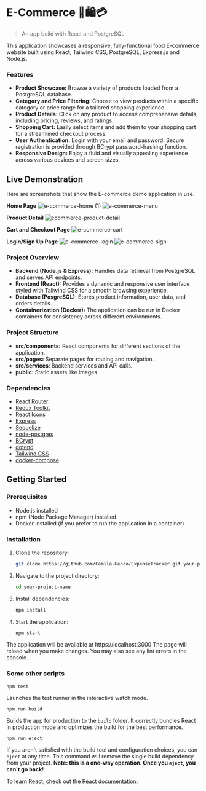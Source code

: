 # E-Commerce 🛒🛍️💳
> An app build with React and PostgreSQL

This application showcases a responsive, fully-functional food E-commerce website built using React, Tailwind CSS, PostgreSQL, Express.js and Node.js.

### Features
- **Product Showcase:** Browse a variety of products loaded from a PostgreSQL database.
- **Category and Price Filtering:** Choose to view products within a specific category or price range for a tailored shopping experience.
- **Product Details:** Click on any product to access comprehensive details, including pricing, reviews, and ratings.
- **Shopping Cart:** Easily select items and add them to your shopping cart for a streamlined checkout process.
- **User Authentication:** Login with your email and password. Secure registration is provided through BCrypt password-hashing function.
- **Responsive Design:** Enjoy a fluid and visually appealing experience across various devices and screen sizes.

## Live Demonstration
Here are screenshots that show the E-commerce demo application in use.

**Home Page**
![e-commerce-home (1)](https://github.com/Camila-Genco/e-commerce/assets/98172802/9d701cb8-e411-4346-a98a-8390a763fcb0)
![e-commerce-menu](https://github.com/Camila-Genco/e-commerce/assets/98172802/d2d1c416-b70a-4dd9-b67a-2a7cb5e0b38d)

**Product Detail**
![ecommerce-product-detail](https://github.com/Camila-Genco/e-commerce/assets/98172802/e5a9de84-f43f-4998-b0e7-18a45c9d1c85)

**Cart and Checkout Page**
![e-commerce-cart](https://github.com/Camila-Genco/e-commerce/assets/98172802/50df954e-2213-46a1-9941-e9c6e4609c49)

**Login/Sign Up Page**
![e-commerce-login](https://github.com/Camila-Genco/e-commerce/assets/98172802/fa4a9485-896a-49ed-a728-10f7b9f86272)
![e-commerce-sign](https://github.com/Camila-Genco/e-commerce/assets/98172802/531a6be5-6379-45e2-8b00-2d3a775c2451)


### Project Overview
- **Backend (Node.js & Express):** Handles data retrieval from PostgreSQL and serves API endpoints.
- **Frontend (React):** Provides a dynamic and responsive user interface styled with Tailwind CSS for a smooth browsing experience.
- **Database (PosgreSQL)**: Stores product information, user data, and orders details.
- **Containerization (Docker):** The application can be run in Docker containers for consistency across different environments.

### Project Structure
- **src/components:**  React components for different sections of the application.
- **src/pages:** Separate pages for routing and navigation.
- **src/services**: Backend services and API calls.
- **public**: Static assets like images.

### Dependencies

- [React Router](https://www.npmjs.com/package/react-router)
- [Redux Toolkit](https://www.npmjs.com/package/@reduxjs/toolkit)
- [React Icons](https://www.npmjs.com/package/react-icons)
- [Express](https://www.npmjs.com/package/express)
- [Sequelize](https://www.npmjs.com/package/sequelize)
- [node-postgres](https://node-postgres.com/)
- [BCrypt](https://www.npmjs.com/package/bcrypt)
- [dotend](https://www.npmjs.com/package/dotenv)
- [Tailwind CSS](https://tailwindcss.com/docs/installation)
- [docker-compose](https://www.npmjs.com/package/docker-compose)


## Getting Started

### Prerequisites

- Node.js installed
- npm (Node Package Manager) installed
- Docker installed (if you prefer to run the application in a container)
  
### Installation

1. Clone the repository:

   ```bash
   git clone https://github.com/Camila-Genco/ExpenseTracker.git your-project-name
   
2. Navigate to the project directory:

   ```bash
   cd your-project-name

3. Install dependencies:

   ```bash
   npm install

4. Start the application:

   ```bash
   npm start

The application will be available at https://localhost:3000
The page will reload when you make changes.
You may also see any lint errors in the console.

### Some other scripts

`npm test`

Launches the test runner in the interactive watch mode.

`npm run build`

Builds the app for production to the `build` folder.
It correctly bundles React in production mode and optimizes the build for the best performance.

`npm run eject`

If you aren't satisfied with the build tool and configuration choices, you can `eject` at any time. This command will remove the single build dependency from your project.
**Note: this is a one-way operation. Once you `eject`, you can't go back!**

To learn React, check out the [React documentation](https://reactjs.org/).
